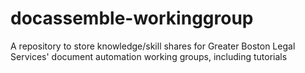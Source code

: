 # docassemble-workinggroup
A repository to store knowledge/skill shares for Greater Boston Legal Services' document automation working groups, including tutorials
